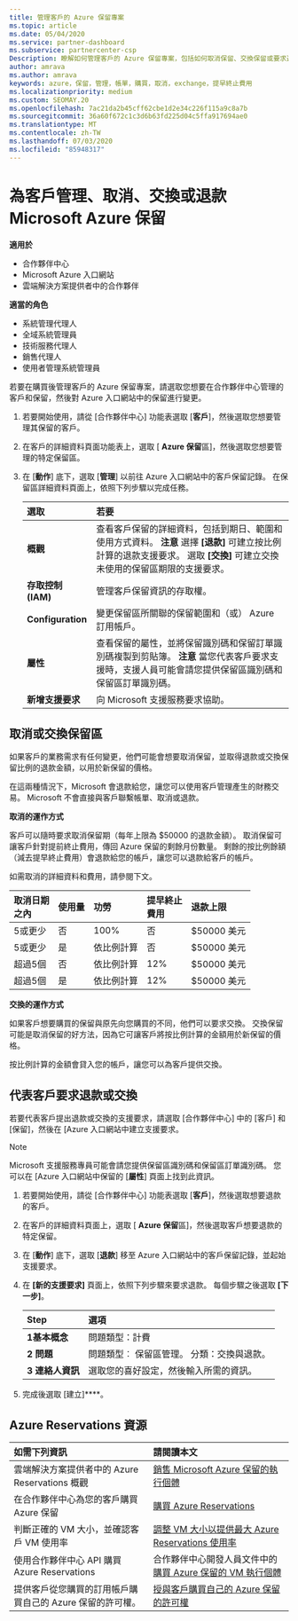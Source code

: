 ```yaml
---
title: 管理客戶的 Azure 保留專案
ms.topic: article
ms.date: 05/04/2020
ms.service: partner-dashboard
ms.subservice: partnercenter-csp
Description: 瞭解如何管理客戶的 Azure 保留專案，包括如何取消保留、交換保留或要求退款。
author: amrava
ms.author: amrava
keywords: azure，保留，管理，帳單，購買，取消，exchange，提早終止費用
ms.localizationpriority: medium
ms.custom: SEOMAY.20
ms.openlocfilehash: 7ac21da2b45cff62cbe1d2e34c226f115a9c8a7b
ms.sourcegitcommit: 36a60f672c1c3d6b63fd225d04c5ffa917694ae0
ms.translationtype: MT
ms.contentlocale: zh-TW
ms.lasthandoff: 07/03/2020
ms.locfileid: "85948317"
---
```

# <a name="manage-cancel-exchange-or-refund-microsoft-azure-reservations-for-customers"></a>為客戶管理、取消、交換或退款 Microsoft Azure 保留

**適用於**

- 合作夥伴中心
- Microsoft Azure 入口網站 
- 雲端解決方案提供者中的合作夥伴

**適當的角色**

- 系統管理代理人
- 全域系統管理員
- 技術服務代理人
- 銷售代理人
- 使用者管理系統管理員

若要在購買後管理客戶的 Azure 保留專案，請選取您想要在合作夥伴中心管理的客戶和保留，然後對 Azure 入口網站中的保留進行變更。

1. 若要開始使用，請從 [合作夥伴中心] 功能表選取 [**客戶**]，然後選取您想要管理其保留的客戶。 

2. 在客戶的詳細資料頁面功能表上，選取 [ **Azure 保留**區]，然後選取您想要管理的特定保留區。  

3. 在 [**動作**] 底下，選取 [**管理**] 以前往 Azure 入口網站中的客戶保留記錄。 在保留區詳細資料頁面上，依照下列步驟以完成任務。  

    | **選取**   | **若要**    |
    |:-----------------------------|:-----------------|
    | **概觀**   | 查看客戶保留的詳細資料，包括到期日、範圍和使用方式資料。 **注意** 選擇 **\[退款\]** 可建立按比例計算的退款支援要求。 選取 **\[交換\]** 可建立交換未使用的保留區期限的支援要求。  
    | **存取控制 (IAM)**   | 管理客戶保留資訊的存取權。|
    | **Configuration**   | 變更保留區所關聯的保留範圍和（或） Azure 訂用帳戶。    |
    | **屬性**   | 查看保留的屬性，並將保留識別碼和保留訂單識別碼複製到剪貼簿。 **注意** 當您代表客戶要求支援時，支援人員可能會請您提供保留區識別碼和保留區訂單識別碼。    |
    | **新增支援要求**    | 向 Microsoft 支援服務要求協助。   |
 
## <a name="cancel-or-exchange-a-reservation"></a>取消或交換保留區 

如果客戶的業務需求有任何變更，他們可能會想要取消保留，並取得退款或交換保留比例的退款金額，以用於新保留的價格。

在這兩種情況下，Microsoft 會退款給您，讓您可以使用客戶管理產生的財務交易。 Microsoft 不會直接與客戶聯繫帳單、取消或退款。


**取消的運作方式**

客戶可以隨時要求取消保留期（每年上限為 $50000 的退款金額）。 取消保留可讓客戶針對提前終止費用，傳回 Azure 保留的剩餘月份數量。 剩餘的按比例餘額（減去提早終止費用）會退款給您的帳戶，讓您可以退款給客戶的帳戶。 

如需取消的詳細資料和費用，請參閱下文。


|**取消日期**<br> 之內   |**使用量**    |**功勞**  |**提早終止**<br> 費用    |**退款上限** | 
|:----------------------------------|:------------|:-----------|:--------------------------------|:--------------|
|5或更少                         | 否          | 100%       | 否                              | $50000 美元   |
|5或更少                         | 是         | 依比例計算  | 否                              | $50000 美元   |
|超過5個                        | 否          | 依比例計算  | 12%                             | $50000 美元   |
|超過5個                        | 是         | 依比例計算  | 12%                             | $50000 美元   |


**交換的運作方式** 

如果客戶想要購買的保留與原先向您購買的不同，他們可以要求交換。 交換保留可能是取消保留的好方法，因為它可讓客戶將按比例計算的金額用於新保留的價格。 

按比例計算的金額會貸入您的帳戶，讓您可以為客戶提供交換。


## <a name="request-a-refund-or-exchange-on-behalf-of-a-customer"></a>代表客戶要求退款或交換 

若要代表客戶提出退款或交換的支援要求，請選取 [合作夥伴中心] 中的 [客戶] 和 [保留]，然後在 [Azure 入口網站中建立支援要求。 

>[!NOTE]
>Microsoft 支援服務專員可能會請您提供保留區識別碼和保留區訂單識別碼。 您可以在 [Azure 入口網站中保留的 [**屬性**] 頁面上找到此資訊。 

1. 若要開始使用，請從 [合作夥伴中心] 功能表選取 [**客戶**]，然後選取想要退款的客戶。 

2. 在客戶的詳細資料頁面上，選取 [ **Azure 保留**區]，然後選取客戶想要退款的特定保留。  

3. 在 [**動作**] 底下，選取 [**退款**] 移至 Azure 入口網站中的客戶保留記錄，並起始支援要求。  

4. 在 **\[新的支援要求\]** 頁面上，依照下列步驟來要求退款。 每個步驟之後選取 **\[下一步\]**。 

    |**Step**                    |**選項**    |
    |:---------------------------|:-----------------|
    |**1基本概念**                |問題類型：計費  |
    |**2 問題**               |問題類型︰ 保留區管理。 分類：交換與退款。 |
    |**3 連絡人資訊**   |選取您的喜好設定，然後輸入所需的資訊。 

5.  完成後選取 [建立]****。

## <a name="azure-reservations-resources"></a>Azure Reservations 資源
|**如需下列資訊**   |**請閱讀本文**    |
|:-----------------------------|:-----------------|
|雲端解決方案提供者中的 Azure Reservations 概觀  | [銷售 Microsoft Azure 保留的執行個體](azure-reservations.md) |
|在合作夥伴中心為您的客戶購買 Azure 保留   | [購買 Azure Reservations](azure-reservations-buying.md) |
|判斷正確的 VM 大小，並確認客戶 VM 使用率   | [調整 VM 大小以提供最大 Azure Reservations 使用率](azure-usage.md)   |
|使用合作夥伴中心 API 購買 Azure Reservations | 合作夥伴中心開發人員文件中的[購買 Azure 保留的 VM 執行個體](https://docs.microsoft.com/partner-center/develop/purchase-azure-reservations)   |
|提供客戶從您購買的訂用帳戶購買自己的 Azure 保留的許可權。 | [授與客戶購買自己的 Azure 保留的許可權](give-customers-permission.md)   |

